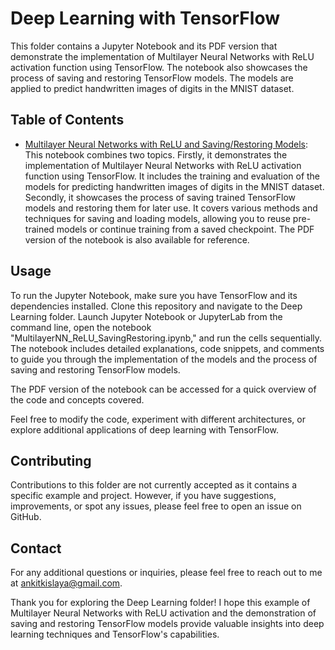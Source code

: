 # Deep Learning with TensorFlow

This folder contains a Jupyter Notebook and its PDF version that demonstrate the implementation of Multilayer Neural Networks with ReLU activation function using TensorFlow. The notebook also showcases the process of saving and restoring TensorFlow models. The models are applied to predict handwritten images of digits in the MNIST dataset.

## Table of Contents

- [Multilayer Neural Networks with ReLU and Saving/Restoring Models](./MultilayerNN_ReLU_SavingRestoring.ipynb): This notebook combines two topics. Firstly, it demonstrates the implementation of Multilayer Neural Networks with ReLU activation function using TensorFlow. It includes the training and evaluation of the models for predicting handwritten images of digits in the MNIST dataset. Secondly, it showcases the process of saving trained TensorFlow models and restoring them for later use. It covers various methods and techniques for saving and loading models, allowing you to reuse pre-trained models or continue training from a saved checkpoint. The PDF version of the notebook is also available for reference.

## Usage

To run the Jupyter Notebook, make sure you have TensorFlow and its dependencies installed. Clone this repository and navigate to the Deep Learning folder. Launch Jupyter Notebook or JupyterLab from the command line, open the notebook "MultilayerNN_ReLU_SavingRestoring.ipynb," and run the cells sequentially. The notebook includes detailed explanations, code snippets, and comments to guide you through the implementation of the models and the process of saving and restoring TensorFlow models.

The PDF version of the notebook can be accessed for a quick overview of the code and concepts covered.

Feel free to modify the code, experiment with different architectures, or explore additional applications of deep learning with TensorFlow.

## Contributing

Contributions to this folder are not currently accepted as it contains a specific example and project. However, if you have suggestions, improvements, or spot any issues, please feel free to open an issue on GitHub.

## Contact

For any additional questions or inquiries, please feel free to reach out to me at ankitkislaya@gmail.com.

Thank you for exploring the Deep Learning folder! I hope this example of Multilayer Neural Networks with ReLU activation and the demonstration of saving and restoring TensorFlow models provide valuable insights into deep learning techniques and TensorFlow's capabilities.
